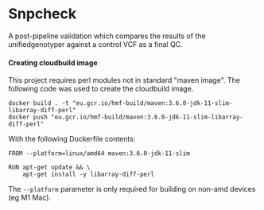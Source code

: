 # Snpcheck
A post-pipeline validation which compares the results of the unifiedgenotyper against a control VCF as a final QC.

#### Creating cloudbuild image

This project requires perl modules not in standard "maven image". The following code was used to create the cloudbuild image.

```
docker build . -t "eu.gcr.io/hmf-build/maven:3.6.0-jdk-11-slim-libarray-diff-perl"
docker push "eu.gcr.io/hmf-build/maven:3.6.0-jdk-11-slim-libarray-diff-perl"
```

With the following Dockerfile contents:
```
FROM --platform=linux/amd64 maven:3.6.0-jdk-11-slim

RUN apt-get update && \
    apt-get install -y libarray-diff-perl
```
The `--platform` parameter is only required for building on non-amd devices (eg M1 Mac).